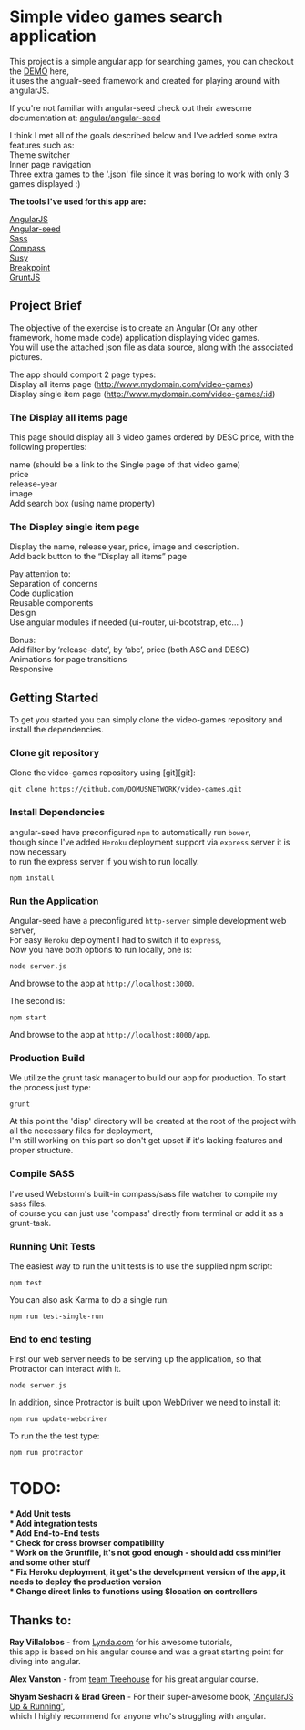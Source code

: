 # Simple video games search application

This project is a simple angular app for searching games, you can checkout the [DEMO](http://video-games.herokuapp.com) here,<br />
it uses the angualr-seed framework and created for playing around with angularJS.<br />

If you're not familiar with angular-seed check out their awesome documentation at:
[angular/angular-seed](https://github.com/angular/angular-seed)<br />

I think I met all of the goals described below and I've added some extra features such as:<br />
Theme switcher<br />
Inner page navigation<br />
Three extra games to the '.json' file since it was boring to work with only 3 games displayed :)<br />

<b>The tools I've used for this app are:</b>

[AngularJS](https://angularjs.org/)<br />
[Angular-seed](https://github.com/angular/angular-seed)<br />
[Sass](http://sass-lang.com/)<br />
[Compass](http://compass-style.org/)<br />
[Susy](http://susy.oddbird.net/)<br />
[Breakpoint](http://breakpoint-sass.com/)<br />
[GruntJS](http://gruntjs.com/)<br />


## Project Brief

The objective of the exercise is to create an Angular (Or any other framework, home made code) application displaying video games.<br />
You will use the attached json file as data source, along with the associated pictures.<br />

The app should comport 2 page types:<br />
Display all items page (http://www.mydomain.com/video-games)<br />
Display single item page (http://www.mydomain.com/video-games/:id)<br />


### The Display all items page

This page should display all 3 video games ordered by DESC price, with the following properties:<br />

name (should be a link to the Single page of that video game)<br />
price<br />
release-year<br />
image<br />
Add search box (using name property)<br />


### The Display single item page

Display the name, release year, price, image and description.<br />
Add back button to the “Display all items” page<br />

Pay attention to:<br />
Separation of concerns<br />
Code duplication<br />
Reusable components<br />
Design<br />
Use angular modules if needed (ui-router, ui-bootstrap, etc… )<br />

Bonus:<br />
Add filter by ‘release-date’, by ‘abc’, price (both ASC and DESC)<br />
Animations for page transitions<br />
Responsive<br />


## Getting Started

To get you started you can simply clone the video-games repository and install the dependencies.


### Clone git repository

Clone the video-games repository using [git][git]:

```
git clone https://github.com/DOMUSNETWORK/video-games.git
```


### Install Dependencies

angular-seed have preconfigured `npm` to automatically run `bower`,<br/>
though since I've added `Heroku` deployment support via `express` server it is now necessary<br />
to run the express server if you wish to run locally.

```
npm install
```


### Run the Application

Angular-seed have a preconfigured `http-server` simple development web server,<br />
For easy `Heroku` deployment I had to switch it to `express`,<br />
Now you have both options to run locally, one is:

```
node server.js
```

And browse to the app at `http://localhost:3000`.

The second is:

```
npm start
```

And browse to the app at `http://localhost:8000/app`.

### Production Build

We utilize the grunt task manager to build our app for production. To start the process just type:

```
grunt
```

At this point the 'disp' directory will be created at the root of the project with all the necessary files for deployment,<br />
I'm still working on this part so don't get upset if it's lacking features and proper structure.


### Compile SASS

I've used Webstorm's built-in compass/sass file watcher to compile my sass files.<br/>
of course you can just use 'compass' directly from terminal or add it as a grunt-task.


### Running Unit Tests

The easiest way to run the unit tests is to use the supplied npm script:

```
npm test
```

You can also ask Karma to do a single run:

```
npm run test-single-run
```

### End to end testing

First our web server needs to be serving up the application, so that Protractor
can interact with it.

```
node server.js
```

In addition, since Protractor is built upon WebDriver we need to install it:

```
npm run update-webdriver
```

To run the the test type:

```
npm run protractor
```

# TODO:

<b>* Add Unit tests</b><br />
<b>* Add integration tests</b><br />
<b>* Add End-to-End tests</b><br />
<b>* Check for cross browser compatibility</b><br />
<b>* Work on the Gruntfile, it's not good enough - should add css minifier and some other stuff</b><br />
<b>* Fix Heroku deployment, it get's the development version of the app, it needs to deploy the production version</b><br />
<b>* Change direct links to functions using $location on controllers</b><br />


## Thanks to:
<b>Ray Villalobos</b> - from [Lynda.com](http://Lynda.com) for his awesome tutorials,<br />
this app is based on his angular course and was a great starting point for diving into angular.<br />

<b>Alex Vanston</b> - from [team Treehouse](http://teamtreehouse.com/) for his great angular course.<br />

<b>Shyam Seshadri & Brad Green</b> - For their super-awesome book, ['AngularJS Up & Running'](http://shop.oreilly.com/product/0636920033486.do/),<br />
which I highly recommend for anyone who's struggling with angular.






